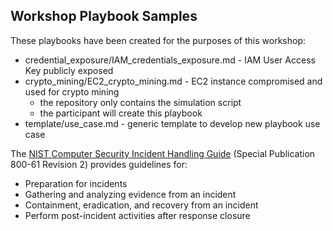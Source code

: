 ## Workshop Playbook Samples

These playbooks have been created for the purposes of this workshop:
* credential_exposure/IAM_credentials_exposure.md - IAM User Access Key publicly exposed
* crypto_mining/EC2_crypto_mining.md - EC2 instance compromised and used for crypto mining
  * the repository only contains the simulation script
  * the participant will create this playbook  
* template/use_case.md - generic template to develop new playbook use case

The [NIST Computer Security Incident Handling Guide](https://nvlpubs.nist.gov/nistpubs/SpecialPublications/NIST.SP.800-61r2.pdf) (Special Publication 800-61 Revision 2) provides guidelines for:
* Preparation for incidents
* Gathering and analyzing evidence from an incident
* Containment, eradication, and recovery from an incident
* Perform post-incident activities after response closure



